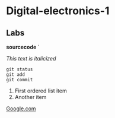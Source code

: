 # Digital-electronics-1
## Labs 

**sourcecode** `

*This text is italicized*

```
git status
git add
git commit
```

1. First ordered list item
2. Another item





[Google.com](https://www.google.com "Google's Homepage")
